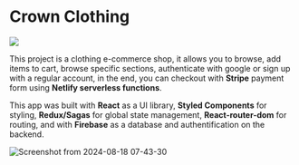 # Crown Clothing

![](https://skillicons.dev/icons?i=bun,vite,react,ts,redux,styledcomponents,firebase)

This project is a clothing e-commerce shop, it allows you to browse, add items to cart, browse specific sections, authenticate with google or sign up with a regular account, in the end, you can checkout with **Stripe** payment form using **Netlify serverless functions**.


This app was built with **React** as a UI library, **Styled Components** for styling, **Redux/Sagas** for global state management, **React-router-dom** for routing, and with **Firebase** as a database and authentification on the backend.

![Screenshot from 2024-08-18 07-43-30](https://github.com/user-attachments/assets/68f43d0e-ca2d-4a0b-b4d0-595d6f7d82d0)


